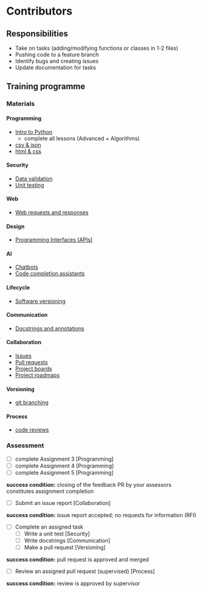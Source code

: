 # Contributors

## Responsibilities

- Take on tasks (adding/modifying functions or classes in 1-2 files)
- Pushing code to a feature branch
- Identify bugs and creating issues
- Update documentation for tasks

## Training programme

### Materials

#### Programming

- [Intro to Python](https://github.com/nyjc-computing/intro-to-python)
  - complete all lessons (Advanced + Algorithms)
- [csv & json]()
- [html & css]()

#### Security

- [Data validation]()
- [Unit testing]()

#### Web

- [Web requests and responses]()

#### Design

- [Programming Interfaces (APIs)]()

#### AI

- [Chatbots]()
- [Code completion assistants]()

#### Lifecycle

- [Software versioning]()

#### Communication

- [Docstrings and annotations]()

#### Collaboration

- [Issues]()
- [Pull requests]()
- [Project boards]()
- [Project roadmaps]()

#### Versioning

- [git branching]()

#### Process

- [code reviews]()

### Assessment

- [ ] complete Assignment 3 [Programming]
- [ ] complete Assignment 4 [Programming]
- [ ] complete Assignment 5 [Programming]

**success condition:** closing of the feedback PR by your assessors constitutes assignment completion

- [ ] Submit an issue report [Collaboration]

**success condition:** issue report accepted; no requests for information (RFI)

- [ ] Complete an assigned task
  - [ ] Write a unit test [Security]
  - [ ] Write docstrings [Communication]
  - [ ] Make a pull request [Versioning]

**success condition:** pull request is approved and merged

- [ ] Review an assigned pull request (supervised) [Process]

**success condition:** review is approved by supervisor
